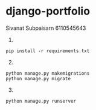 # django-portfolio
Sivanat Subpaisarn 6110545643

1.
```
pip install -r requirements.txt
```
2.
```
python manage.py makemigrations
python manage.py migrate
```
3.
```
python manage.py runserver
```
